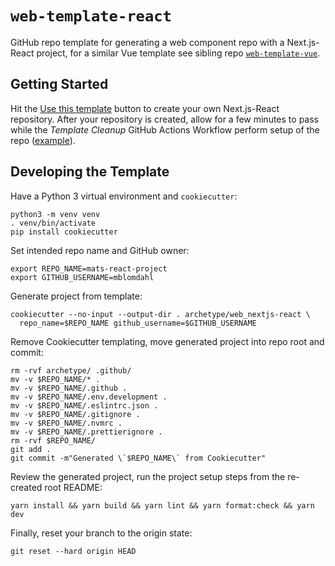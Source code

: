 # `web-template-react`

GitHub repo template for generating a web component repo with a Next.js-React project,
for a similar Vue template see sibling repo [`web-template-vue`](https://github.com/mkdevops-se/web-template-vue).

## Getting Started

Hit the [Use this template](https://github.com/mkdevops-se/web-template-react/generate) button
to create your own Next.js-React repository. After your repository is created, allow for a few minutes
to pass while the _Template Cleanup_ GitHub Actions Workflow perform setup of the repo
([example](https://github.com/mblomdahl/mats-2nd-react-app/actions/runs/3259991895/jobs/5353222936)).

## Developing the Template

Have a Python 3 virtual environment and `cookiecutter`:

    python3 -m venv venv
    . venv/bin/activate
    pip install cookiecutter

Set intended repo name and GitHub owner:

    export REPO_NAME=mats-react-project
    export GITHUB_USERNAME=mblomdahl

Generate project from template:

    cookiecutter --no-input --output-dir . archetype/web_nextjs-react \
      repo_name=$REPO_NAME github_username=$GITHUB_USERNAME

Remove Cookiecutter templating, move generated project into repo root and commit:

    rm -rvf archetype/ .github/
    mv -v $REPO_NAME/* .
    mv -v $REPO_NAME/.github .
    mv -v $REPO_NAME/.env.development .
    mv -v $REPO_NAME/.eslintrc.json .
    mv -v $REPO_NAME/.gitignore .
    mv -v $REPO_NAME/.nvmrc .
    mv -v $REPO_NAME/.prettierignore .
    rm -rvf $REPO_NAME/
    git add .
    git commit -m"Generated \`$REPO_NAME\` from Cookiecutter"

Review the generated project, run the project setup steps from the re-created root README:

    yarn install && yarn build && yarn lint && yarn format:check && yarn dev

Finally, reset your branch to the origin state:

    git reset --hard origin HEAD
